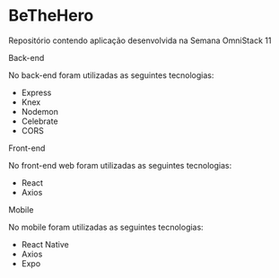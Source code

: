 # BeTheHero
Repositório contendo aplicação desenvolvida na Semana OmniStack 11

Back-end

No back-end foram utilizadas as seguintes tecnologias:

- Express
- Knex
- Nodemon
- Celebrate
- CORS

Front-end

No front-end web foram utilizadas as seguintes tecnologias:

- React
- Axios

Mobile

No mobile foram utilizadas as seguintes tecnologias:

- React Native
- Axios
- Expo

